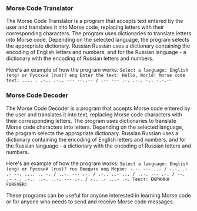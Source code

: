 ### Morse Code Translator
The Morse Code Translator is a program that accepts text entered by the user and translates it into Morse code, replacing letters with their corresponding characters. The program uses dictionaries to translate letters into Morse code. Depending on the selected language, the program selects the appropriate dictionary. Russian Russian uses a dictionary containing the encoding of English letters and numbers, and for the Russian language - a dictionary with the encoding of Russian letters and numbers.

Here's an example of how the program works:
`Select a language: English (eng) or Русский (rus)? eng
Enter the text: Hello, World!
Morse code text: .... . .-.. .-.. --- --..-- / .-- --- .-. .-.. -.. -.-.--
`

### Morse Code Decoder
The Morse Code Decoder is a program that accepts Morse code entered by the user and translates it into text, replacing Morse code characters with their corresponding letters. The program uses dictionaries to translate Morse code characters into letters. Depending on the selected language, the program selects the appropriate dictionary. Russian Russian uses a dictionary containing the encoding of English letters and numbers, and for the Russian language - a dictionary with the encoding of Russian letters and numbers.

Here's an example of how the program works:
`Select a language: English (eng) or Русский (rus)? rus
Введите код Морзе: -.-- --- ..- / -.-. .-. .- --. .... .. -. / ..-. --- .-. / .-.. ..- ... / ..-. --- .-. / --. .- -.. .-.. ..-. ..-. --- .-. / -.. .- ...- .-.
Текст: ЮКРАИНА FOREVER!
`

These programs can be useful for anyone interested in learning Morse code or for anyone who needs to send and receive Morse code messages.